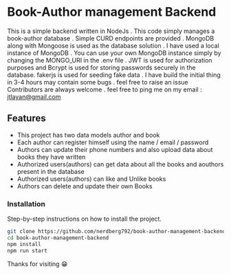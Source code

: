 # Book-Author management Backend 

This is a simple backend written in NodeJs . This code simply manages a book-author database . Simple CURD endpoints are provided . MongoDB along with Mongoose is used as the database solution . I have used a local
instance of MongoDB . You can use your own MongoDB instance simply by changing the MONGO_URI in the .env file . JWT is used for authorization purposes and Bcrypt is used for storing passwords securely in the database.
fakerjs is used for seeding fake data . I have build the initial thing in 3-4 hours may contain some bugs . feel free to raise an issue 
Contributors are always welcome . feel free to ping me on my email : jtlayan@gmail.com


## Features

- This project has two data models author and book
- Each author can register himself using the name / email / password 
- Authors can update their phone numbers and also upload data about books they have written
- Authorized users(authors) can get data about all the books and aouthors present in the database 
- Authorized users(authors) can like and Unlike books 
- Authors can delete and update their own Books 


### Installation

Step-by-step instructions on how to install the project.

```bash
git clone https://github.com/nerdberg792/book-author-management-backend/.git
cd book-author-management-backend
npm install
npm run start 
```
Thanks for visiting 
😁

